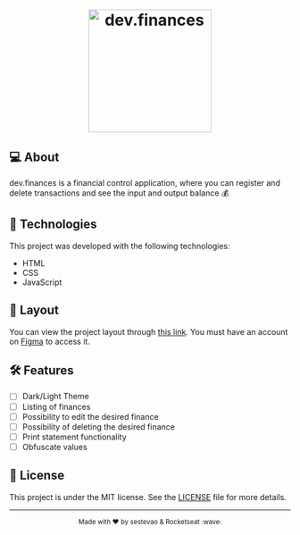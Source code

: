 <h1 align="center">
  <img alt="dev.finances" title="dev.finances" src=".assets/logo.svg" width="220px" />
</h1>

## 💻 About

dev.finances is a financial control application, where you can register and delete transactions and see the input and output balance 💰

## 🧪 Technologies

This project was developed with the following technologies:

- HTML
- CSS
- JavaScript

## 🔖 Layout

You can view the project layout through [this link](https://www.figma.com/file/7Vu9DzUaCZIV4nibzkjgB4/dev.finance%24-Marathon-Discover). You must have an account on [Figma](https://figma.com) to access it.

## 🛠️ Features

- [ ] Dark/Light Theme
- [ ] Listing of finances
- [ ] Possibility to edit the desired finance
- [ ] Possibility of deleting the desired finance
- [ ] Print statement functionality
- [ ] Obfuscate values

## :memo: License

This project is under the MIT license. See the [LICENSE](LICENSE.md) file for more details.

---

<p align="center"><sub>Made with ♥ by sestevao & Rocketseat :wave:</sub></p>
